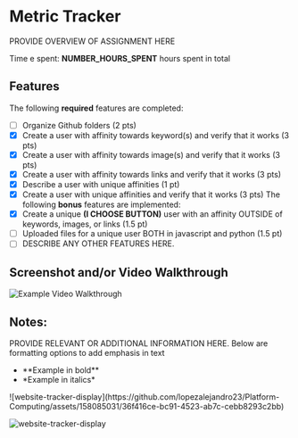 # Metric Tracker

PROVIDE OVERVIEW OF ASSIGNMENT HERE

Time e spent: **NUMBER_HOURS_SPENT** hours spent in total
## Features
The following **required** features are completed:
- [ ] Organize Github folders (2 pts)
- [x] Create a user with affinity towards keyword(s) and verify that it works (3
pts)
- [x] Create a user with affinity towards image(s) and verify that it works (3 pts)
- [x] Create a user with affinity towards links and verify that it works (3 pts)
- [x] Describe a user with unique affinities (1 pt)
- [x] Create a user with unique affinities and verify that it works (3 pts)
The following **bonus** features are implemented:
- [x] Create a unique **(I CHOOSE BUTTON)** user with an affinity OUTSIDE of keywords, images, or links
(1.5 pt)
- [ ] Uploaded files for a unique user BOTH in javascript and python (1.5 pt)
- [ ] DESCRIBE ANY OTHER FEATURES HERE.
## Screenshot and/or Video Walkthrough
<img src="https://imgur.com/gallery/4rAXx5x" title='Example Video Walkthrough'
width='' alt='Example Video Walkthrough' />
## Notes:
PROVIDE RELEVANT OR ADDITIONAL INFORMATION HERE. Below are formatting options to
add emphasis in text
<ul>
<li>**Example in bold**</li>
<li>*Example in italics*</li>
</ul>
![website-tracker-display](https://github.com/lopezalejandro23/Platform-Computing/assets/158085031/36f416ce-bc91-4523-ab7c-cebb8293c2bb)

![website-tracker-display](https://github.com/lopezalejandro23/Platform-Computing/assets/158085031/db390464-f754-4d24-9ace-e6e18093e8f3)

